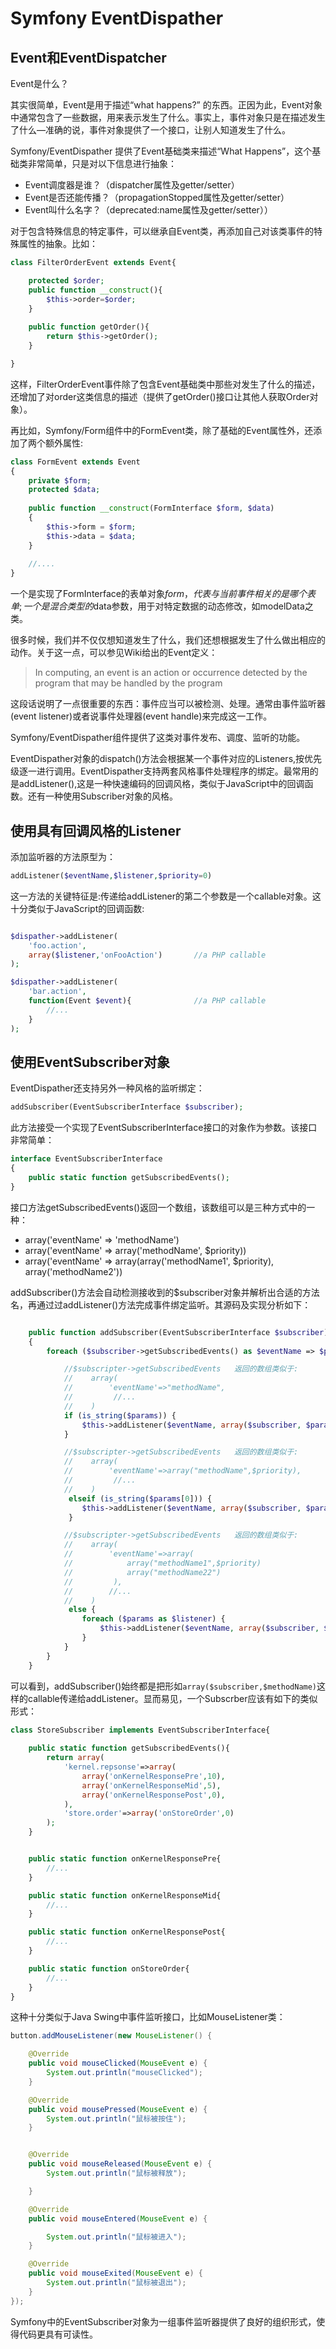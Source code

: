 # Symfony EventDispather

## Event和EventDispatcher

Event是什么？

其实很简单，Event是用于描述“what happens?” 的东西。正因为此，Event对象中通常包含了一些数据，用来表示发生了什么。事实上，事件对象只是在描述发生了什么—准确的说，事件对象提供了一个接口，让别人知道发生了什么。

Symfony/EventDispather 提供了Event基础类来描述“What Happens”，这个基础类非常简单，只是对以下信息进行抽象：

* Event调度器是谁？（dispatcher属性及getter/setter）
* Event是否还能传播？（propagationStopped属性及getter/setter）
* Event叫什么名字？（deprecated:name属性及getter/setter））

对于包含特殊信息的特定事件，可以继承自Event类，再添加自己对该类事件的特殊属性的抽象。比如：

```PHP
class FilterOrderEvent extends Event{

    protected $order;
	public function __construct(){
	    $this->order=$order;
	}
	
	public function getOrder(){
	    return $this->getOrder();
	}

}
```

这样，FilterOrderEvent事件除了包含Event基础类中那些对发生了什么的描述，还增加了对order这类信息的描述（提供了getOrder()接口让其他人获取Order对象）。

再比如，Symfony/Form组件中的FormEvent类，除了基础的Event属性外，还添加了两个额外属性:

```PHP
class FormEvent extends Event
{
    private $form;
    protected $data;
    
    public function __construct(FormInterface $form, $data)
    {
        $this->form = $form;
        $this->data = $data;
    }
    
    //....
}
```

一个是实现了FormInterface的表单对象$form，代表与当前事件相关的是哪个表单;一个是混合类型的$data参数，用于对特定数据的动态修改，如modelData之类。

很多时候，我们并不仅仅想知道发生了什么，我们还想根据发生了什么做出相应的动作。关于这一点，可以参见Wiki给出的Event定义：

> In computing, an event is an action or occurrence detected by the program that may be handled by the program 

这段话说明了一点很重要的东西：事件应当可以被检测、处理。通常由事件监听器(event listener)或者说事件处理器(event handle)来完成这一工作。

Symfony/EventDispather组件提供了这类对事件发布、调度、监听的功能。

EventDispather对象的dispatch()方法会根据某一个事件对应的Listeners,按优先级逐一进行调用。EventDispather支持两套风格事件处理程序的绑定。最常用的是addListener(),这是一种快速编码的回调风格，类似于JavaScript中的回调函数。还有一种使用Subscriber对象的风格。

## 使用具有回调风格的Listener

添加监听器的方法原型为：
```PHP
addListener($eventName,$listener,$priority=0)
```

这一方法的关键特征是:传递给addListener的第二个参数是一个callable对象。这十分类似于JavaScript的回调函数:

```PHP

$dispather->addListener(
    'foo.action',
    array($listener,'onFooAction')       //a PHP callable
);

$dispather->addListener(
    'bar.action',
    function(Event $event){              //a PHP callable
        //...
    }
);
```

## 使用EventSubscriber对象

EventDispather还支持另外一种风格的监听绑定：

```PHP
addSubscriber(EventSubscriberInterface $subscriber);
```
此方法接受一个实现了EventSubscriberInterface接口的对象作为参数。该接口非常简单：


```PHP
interface EventSubscriberInterface
{
    public static function getSubscribedEvents();
}
```
   
接口方法getSubscribedEvents()返回一个数组，该数组可以是三种方式中的一种：
    
 * array('eventName' => 'methodName')
 * array('eventName' => array('methodName', $priority))
 * array('eventName' => array(array('methodName1', $priority), array('methodName2'))
    
addSubscriber()方法会自动检测接收到的$subscriber对象并解析出合适的方法名，再通过过addListener()方法完成事件绑定监听。其源码及实现分析如下：

```PHP

    public function addSubscriber(EventSubscriberInterface $subscriber)
    {
        foreach ($subscriber->getSubscribedEvents() as $eventName => $params) {

            //$subscripter->getSubscribedEvents   返回的数组类似于: 
            //    array(
            //        'eventName'=>"methodName",
            //         //... 
            //    )
            if (is_string($params)) {
                $this->addListener($eventName, array($subscriber, $params));
            }

            //$subscripter->getSubscribedEvents   返回的数组类似于: 
            //    array(
            //        'eventName'=>array("methodName",$priority),
            //         //... 
            //    )
             elseif (is_string($params[0])) {      
                $this->addListener($eventName, array($subscriber, $params[0]), isset($params[1]) ? $params[1] : 0);
             } 

            //$subscripter->getSubscribedEvents   返回的数组类似于: 
            //    array(
            //        'eventName'=>array(
            //            array("methodName1",$priority)
            //            array("methodName22")
            //         ),
            //        //... 
            //    )
             else {
                foreach ($params as $listener) {
                    $this->addListener($eventName, array($subscriber, $listener[0]), isset($listener[1]) ? $listener[1] : 0);
                }
            }
        }
    }
```

可以看到，addSubscriber()始终都是把形如`array($subscriber,$methodName)`这样的callable传递给addListener。显而易见，一个Subscrber应该有如下的类似形式：

```PHP
class StoreSubscriber implements EventSubscriberInterface{
    
    public static function getSubscribedEvents(){
        return array(
            'kernel.repsonse'=>array(
                array('onKernelResponsePre',10),
                array('onKernelResponseMid',5),
                array('onKernelResponsePost',0),
            ),
            'store.order'=>array('onStoreOrder',0)
        );
    }


    public static function onKernelResponsePre{
        //...
    }

    public static function onKernelResponseMid{
        //...
    }

    public static function onKernelResponsePost{
        //...
    }

    public static function onStoreOrder{
        //...
    }
}
```

这种十分类似于Java Swing中事件监听接口，比如MouseListener类：
```Java
button.addMouseListener(new MouseListener() {

    @Override
    public void mouseClicked(MouseEvent e) {
        System.out.println("mouseClicked");
    }

    @Override
    public void mousePressed(MouseEvent e) {
        System.out.println("鼠标被按住");
    }


    @Override
    public void mouseReleased(MouseEvent e) {
        System.out.println("鼠标被释放");

    }

    @Override
    public void mouseEntered(MouseEvent e) {

        System.out.println("鼠标被进入");
    }

    @Override
    public void mouseExited(MouseEvent e) {
        System.out.println("鼠标被退出");
    }
});
```

Symfony中的EventSubscriber对象为一组事件监听器提供了良好的组织形式，使得代码更具有可读性。




